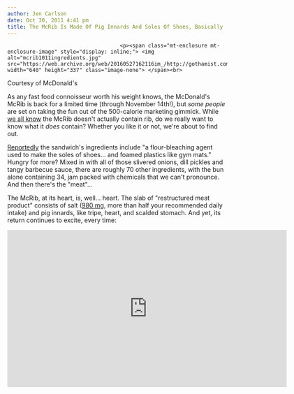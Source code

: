 ```yaml
---
author: Jen Carlson
date: Oct 30, 2011 4:41 pm
title: The McRib Is Made Of Pig Innards And Soles Of Shoes, Basically
---
```


	
										<p><span class="mt-enclosure mt-enclosure-image" style="display: inline;"> <img alt="mcrib1011ingredients.jpg" src="https://web.archive.org/web/20160527162116im_/http://gothamist.com/attachments/arts_jen/mcrib1011ingredients.jpg" width="640" height="337" class="image-none"> </span><br>
<span class="photo_caption">Courtesy of McDonald&apos;s</span></p>

<p>As any fast food connoisseur worth his weight knows, the McDonald&apos;s McRib is back for a limited time (through November 14th!), but <em>some people</em> are set on taking the fun out of the 500-calorie marketing gimmick. While <a href="https://web.archive.org/web/20160527162116/http://gothamist.com/2011/10/24/mcrib_returns_to_mcdonalds_still_co.php">we all know</a> the McRib doesn&apos;t actually contain rib, do we really want to know what it <em>does</em> contain? Whether you like it or not, we&apos;re about to find out. </p>

<p><a href="https://web.archive.org/web/20160527162116/http://theweek.com/article/index/220866/whats-the-mcrib-made-of-anyway">Reportedly</a> the sandwich&apos;s ingredients include &quot;a flour-bleaching agent used to make the soles of shoes... and foamed plastics like gym mats.&quot; Hungry for more? Mixed in with all of those slivered onions, dill pickles and tangy barbecue sauce, there are roughly 70 other ingredients, with the bun alone containing 34, jam packed with chemicals that we can&apos;t pronounce. And then there&apos;s the &quot;meat&quot;...</p>

<p>The McRib, at its heart, is, well... heart. The slab of &quot;restructured meat product&quot; consists of salt (<a href="https://web.archive.org/web/20160527162116/http://healthland.time.com/2011/10/27/why-lovin-the-mcrib-isnt-a-heart-smart-idea/#ixzz1cIJoWKbS">980 mg</a>, more than half your recommended daily intake) and pig innards, like tripe, heart, and scalded stomach. And yet, its return continues to excite, every time:</p>

<p><iframe width="640" height="360" src="https://web.archive.org/web/20160527162116if_/http://www.youtube.com/embed/TSUPWNOrsNA" frameborder="0" allowfullscreen></iframe></p>					
										
									
				